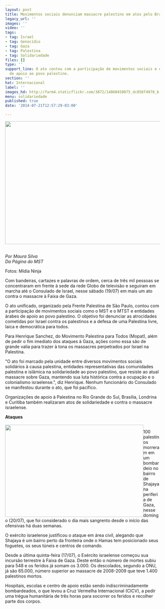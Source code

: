 ```yaml
---
layout: post
title: Movimentos sociais denunciam massacre palestino em atos pelo Brasil
legacy_url: ''
images: ''
video: ''
tags:
- tag: Israel
- tag: Genocídio
- tag: Gaza
- tag: Palestina
- tag: Solidariedade
files: []
type: ''
support_line: O ato contou com a participação de movimentos sociais e entidades árabes
  de apoio ao povo palestino.
section: ''
hat: Internacional
label: ''
images_hd: http://farm4.staticflickr.com/3872/14860458075_dc858f4978_b.jpg
menu: solidariedade
published: true
date: '2014-07-21T12:57:29-03:00'

---
```

<p style="text-align:center"><img alt="" height="400" src="http://farm4.staticflickr.com/3872/14860458075_dc858f4978_b.jpg" width="620" /></p>

<p><br />
<em>Por Maura Silva<br />
Da P&aacute;gina do MST</em></p>

<p>Fotos: M&iacute;dia Ninja</p>

<p>Com bandeiras, cartazes e palavras de ordem, cerca de tr&ecirc;s mil pessoas se concentraram em frente &agrave; sede da rede Globo de televis&atilde;o e seguiram em marcha at&eacute; o Consulado de Israel, nesse s&aacute;bado (19/07) em mais um ato contra o massacre &agrave; Faixa de Gaza.</p>

<p>O ato unificado, organizado pela Frente Palestina de S&atilde;o Paulo, contou com a participa&ccedil;&atilde;o de movimentos sociais como o MST e o MTST e entidades &aacute;rabes de apoio ao povo palestino. O objetivo foi denunciar as atrocidades cometidas por Israel contra os palestinos e a defesa de uma Palestina livre, laica e democr&aacute;tica para todos.</p>

<p>Para Henrique Sanchez, do Movimento Palestina para Todos (Mopat), al&eacute;m de pedir o fim imediato dos ataques &agrave; Gaza, a&ccedil;&otilde;es como essa s&atilde;o de grande valia para trazer &agrave; tona os massacres perpetrados por Israel na Palestina.</p>

<p>&quot;O ato foi marcado pela unidade entre diversos movimentos sociais solid&aacute;rios &agrave; causa palestina, entidades representativas das comunidades palestina e isl&acirc;mica na solidariedade ao povo palestino, que resiste ao atual massacre sobre Gaza, mantendo sua luta hist&oacute;rica contra a ocupa&ccedil;&atilde;o e o colonialismo israelense.&quot;, diz Henrique. Nenhum funcion&aacute;rio do Consulado se manifestou durante o ato, que foi pac&iacute;fico.</p>

<p>Organiza&ccedil;&otilde;es de apoio &agrave; Palestina no Rio Grande do Sul, Bras&iacute;lia, Londrina e Curitiba tamb&eacute;m realizaram atos de solidariedade e contra o massacre israelense.</p>

<p><strong>Ataques<br />
<br />
<img alt="" height="300" src="http://farm4.staticflickr.com/3872/14857407101_a30c371aea_b.jpg" style="float:left" width="450" /></strong></p>

<p>100 palestinos morreram em um bombardeio no bairro de Shajaya na periferia de Gaza, nesse domingo (20/07), que foi considerado o dia mais sangrento desde o in&iacute;cio das ofensivas h&aacute; duas semanas.</p>

<p>O ex&eacute;rcito israelense justificou o ataque em &aacute;rea civil, alegando que Shajaya &eacute; um bairro perto da fronteira onde o Hamas tem posicionado seus foguetes, os seus t&uacute;neis e centros de comando.&nbsp;</p>

<p>Desde a &uacute;ltima quinta-feira (17/07), o Ex&eacute;rcito israelense come&ccedil;ou sua incurs&atilde;o terrestre &agrave; Faixa de Gaza. Deste ent&atilde;o o n&uacute;mero de mortes subiu para 548 e os feridos j&aacute; somam os 3.000. Os descolados, segundo a ONU, j&aacute; s&atilde;o 65.000, n&uacute;mero superior ao massacre de 2008-2009 que teve 1.400 palestinos mortos.</p>

<p>Hospitais, escolas e centro de apoio est&atilde;o sendo indiscriminadamente bombardeados, o que levou a Cruz Vermelha Internacional (CICV), a pedir uma tr&eacute;gua humanit&aacute;ria de tr&ecirc;s horas para socorrer os feridos e recolher parte dos corpos.</p>

